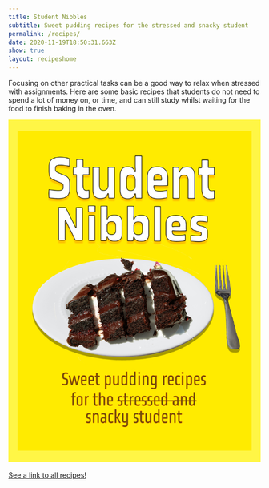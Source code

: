 ```yaml
---
title: Student Nibbles
subtitle: Sweet pudding recipes for the stressed and snacky student
permalink: /recipes/
date: 2020-11-19T18:50:31.663Z
show: true
layout: recipeshome
---
```

Focusing on other practical tasks can be a good way to relax when stressed with assignments. Here are some basic recipes that students do not need to spend a lot of money on, or time, and can still study whilst waiting for the food to finish baking in the oven.

![Student Nibbles title with yellow background with chocolate cake and fork with subtitle: "Sweet pudding recipes for the stressed and snacky student" in a dark brown font](../uploads/student-nibbles-1-.jpg "Student Nibbles Cover")

[See a link to all recipes!](https://cocoacacao.netlify.app/allrecipes)